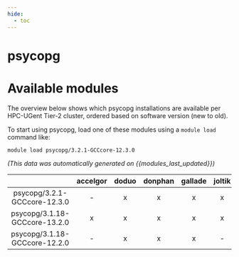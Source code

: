 ```yaml
---
hide:
  - toc
---
```


psycopg
=======

# Available modules


The overview below shows which psycopg installations are available per HPC-UGent Tier-2 cluster, ordered based on software version (new to old).

To start using psycopg, load one of these modules using a `module load` command like:

```shell
module load psycopg/3.2.1-GCCcore-12.3.0
```

*(This data was automatically generated on {{modules_last_updated}})*  

| |accelgor|doduo|donphan|gallade|joltik|shinx|skitty|
| :---: | :---: | :---: | :---: | :---: | :---: | :---: | :---: |
|psycopg/3.2.1-GCCcore-12.3.0|-|x|x|x|x|x|x|
|psycopg/3.1.18-GCCcore-13.2.0|x|x|x|x|x|x|x|
|psycopg/3.1.18-GCCcore-12.2.0|-|x|x|x|-|-|-|
